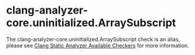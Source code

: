 clang-analyzer-core.uninitialized.ArraySubscript
================================================

The clang-analyzer-core.uninitialized.ArraySubscript check is an alias,
please see [Clang Static Analyzer Available
Checkers](https://clang.llvm.org/docs/analyzer/checkers.html#core-uninitialized-arraysubscript)
for more information.

